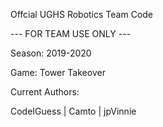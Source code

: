 Offcial UGHS Robotics Team Code

--- FOR TEAM USE ONLY ---

Season: 2019-2020

Game: Tower Takeover

Current Authors:

CodeIGuess | Camto | jpVinnie

